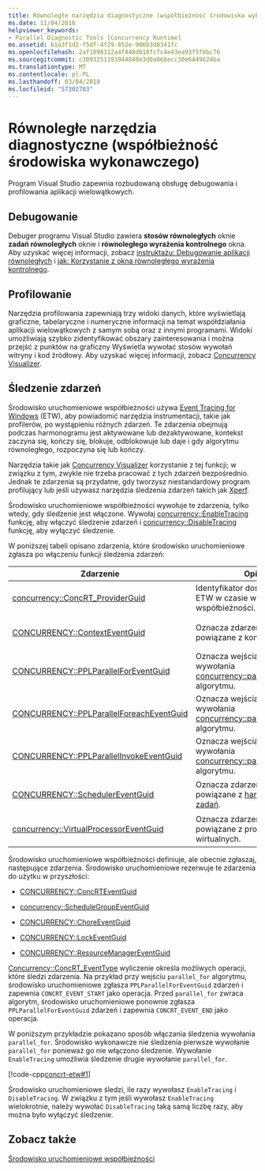 ```yaml
---
title: Równoległe narzędzia diagnostyczne (współbieżność środowiska wykonawczego)
ms.date: 11/04/2016
helpviewer_keywords:
- Parallel Diagnostic Tools [Concurrency Runtime]
ms.assetid: b1a3f1d2-f5df-4f29-852e-906b3d8341fc
ms.openlocfilehash: 2af1898312a4f448d618fcfc4e43ea93f5f0bc76
ms.sourcegitcommit: c3093251193944840e3d0a068ecc30e6449624ba
ms.translationtype: MT
ms.contentlocale: pl-PL
ms.lasthandoff: 03/04/2019
ms.locfileid: "57302783"
---
```

# <a name="parallel-diagnostic-tools-concurrency-runtime"></a>Równoległe narzędzia diagnostyczne (współbieżność środowiska wykonawczego)

Program Visual Studio zapewnia rozbudowaną obsługę debugowania i profilowania aplikacji wielowątkowych.

## <a name="debugging"></a>Debugowanie

Debuger programu Visual Studio zawiera **stosów równoległych** oknie **zadań równoległych** oknie i **równoległego wyrażenia kontrolnego** okna. Aby uzyskać więcej informacji, zobacz [instruktażu: Debugowanie aplikacji równoległych](/visualstudio/debugger/walkthrough-debugging-a-parallel-application) i [jak: Korzystanie z okna równoległego wyrażenia kontrolnego](/visualstudio/debugger/how-to-use-the-parallel-watch-window).

## <a name="profiling"></a>Profilowanie

Narzędzia profilowania zapewniają trzy widoki danych, które wyświetlają graficzne, tabelaryczne i numeryczne informacji na temat współdziałania aplikacji wielowątkowych z samym sobą oraz z innymi programami. Widoki umożliwiają szybko zidentyfikować obszary zainteresowania i można przejść z punktów na graficzny Wyświetla wywołać stosów wywołań witryny i kod źródłowy. Aby uzyskać więcej informacji, zobacz [Concurrency Visualizer](/visualstudio/profiling/concurrency-visualizer).

## <a name="event-tracing"></a>Śledzenie zdarzeń

Środowisko uruchomieniowe współbieżności używa [Event Tracing for Windows](/windows/desktop/ETW/event-tracing-portal) (ETW), aby powiadomić narzędzia instrumentacji, takie jak profilerów, po wystąpieniu różnych zdarzeń. Te zdarzenia obejmują podczas harmonogramu jest aktywowane lub dezaktywowane, kontekst zaczyna się, kończy się, blokuje, odblokowuje lub daje i gdy algorytmu równoległego, rozpoczyna się lub kończy.

Narzędzia takie jak [Concurrency Visualizer](/visualstudio/profiling/concurrency-visualizer) korzystanie z tej funkcji; w związku z tym, zwykle nie trzeba pracować z tych zdarzeń bezpośrednio. Jednak te zdarzenia są przydatne, gdy tworzysz niestandardowy program profilujący lub jeśli używasz narzędzia śledzenia zdarzeń takich jak [Xperf](http://go.microsoft.com/fwlink/p/?linkid=160628).

Środowisko uruchomieniowe współbieżności wywołuje te zdarzenia, tylko wtedy, gdy śledzenie jest włączone. Wywołaj [concurrency::EnableTracing](reference/concurrency-namespace-functions.md#enabletracing) funkcję, aby włączyć śledzenie zdarzeń i [concurrency::DisableTracing](reference/concurrency-namespace-functions.md#disabletracing) funkcję, aby wyłączyć śledzenie.

W poniższej tabeli opisano zdarzenia, które środowisko uruchomieniowe zgłasza po włączeniu funkcji śledzenia zdarzeń:

|Zdarzenie|Opis|Wartość|
|-----------|-----------------|-----------|
|[concurrency::ConcRT_ProviderGuid](reference/concurrency-namespace-constants1.md#concrt_providerguid)|Identyfikator dostawcy funkcji ETW w czasie wykonywania współbieżności.|`f7b697a3-4db5-4d3b-be71-c4d284e6592f`|
|[CONCURRENCY::ContextEventGuid](reference/concurrency-namespace-constants1.md#contexteventguid)|Oznacza zdarzenia, które są powiązane z kontekstów.|`5727a00f-50be-4519-8256-f7699871fecb`|
|[CONCURRENCY::PPLParallelForEventGuid](reference/concurrency-namespace-constants1.md#pplparallelforeventguid)|Oznacza wejścia i wyjścia do wywołania [concurrency::parallel_for](reference/concurrency-namespace-functions.md#parallel_for) algorytmu.|`31c8da6b-6165-4042-8b92-949e315f4d84`|
|[CONCURRENCY::PPLParallelForeachEventGuid](reference/concurrency-namespace-constants1.md#pplparallelforeacheventguid)|Oznacza wejścia i wyjścia do wywołania [concurrency::parallel_for_each](reference/concurrency-namespace-functions.md#parallel_for_each) algorytmu.|`5cb7d785-9d66-465d-bae1-4611061b5434`|
|[CONCURRENCY::PPLParallelInvokeEventGuid](reference/concurrency-namespace-constants1.md#pplparallelinvokeeventguid)|Oznacza wejścia i wyjścia do wywołania [concurrency::parallel_invoke](reference/concurrency-namespace-functions.md#parallel_invoke) algorytmu.|`d1b5b133-ec3d-49f4-98a3-464d1a9e4682`|
|[CONCURRENCY::SchedulerEventGuid](reference/concurrency-namespace-constants1.md#schedulereventguid)|Oznacza zdarzenia, które są powiązane z [harmonogram zadań](../../parallel/concrt/task-scheduler-concurrency-runtime.md).|`e2091f8a-1e0a-4731-84a2-0dd57c8a5261`|
|[concurrency::VirtualProcessorEventGuid](reference/concurrency-namespace-constants1.md#virtualprocessoreventguid)|Oznacza zdarzenia, które są powiązane z procesorów wirtualnych.|`2f27805f-1676-4ecc-96fa-7eb09d44302f`|

Środowisko uruchomieniowe współbieżności definiuje, ale obecnie zgłaszaj, następujące zdarzenia. Środowisko uruchomieniowe rezerwuje te zdarzenia do użytku w przyszłości:

- [CONCURRENCY::ConcRTEventGuid](reference/concurrency-namespace-constants1.md#concrteventguid)

- [concurrency::ScheduleGroupEventGuid](reference/concurrency-namespace-constants1.md#schedulereventguid)

- [CONCURRENCY::ChoreEventGuid](reference/concurrency-namespace-constants1.md#choreeventguid)

- [CONCURRENCY::LockEventGuid](reference/concurrency-namespace-constants1.md#lockeventguid)

- [CONCURRENCY::ResourceManagerEventGuid](reference/concurrency-namespace-constants1.md#resourcemanagereventguid)

[Concurrency::ConcRT_EventType](reference/concurrency-namespace-enums.md#concrt_eventtype) wyliczenie określa możliwych operacji, które śledzi zdarzenia. Na przykład przy wejściu `parallel_for` algorytmu, środowisko uruchomieniowe zgłasza `PPLParallelForEventGuid` zdarzeń i zapewnia `CONCRT_EVENT_START` jako operacja. Przed `parallel_for` zwraca algorytm, środowisko uruchomieniowe ponownie zgłasza `PPLParallelForEventGuid` zdarzeń i zapewnia `CONCRT_EVENT_END` jako operacja.

W poniższym przykładzie pokazano sposób włączania śledzenia wywołania `parallel_for`. Środowisko wykonawcze nie śledzenia pierwsze wywołanie `parallel_for` ponieważ go nie włączono śledzenie. Wywołanie `EnableTracing` umożliwia śledzenie drugie wywołanie `parallel_for`.

[!code-cpp[concrt-etw#1](../../parallel/concrt/codesnippet/cpp/parallel-diagnostic-tools-concurrency-runtime_1.cpp)]

Środowisko uruchomieniowe śledzi, ile razy wywołasz `EnableTracing` i `DisableTracing`. W związku z tym jeśli wywołasz `EnableTracing` wielokrotnie, należy wywołać `DisableTracing` taką samą liczbę razy, aby można było wyłączyć śledzenie.

## <a name="see-also"></a>Zobacz także

[Środowisko uruchomieniowe współbieżności](../../parallel/concrt/concurrency-runtime.md)
